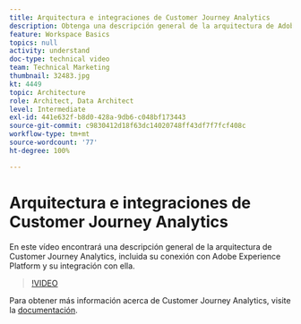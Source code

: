 ```yaml
---
title: Arquitectura e integraciones de Customer Journey Analytics
description: Obtenga una descripción general de la arquitectura de Adobe Customer Journey Analytics, incluida su conexión e integración con Adobe Experience Platform.
feature: Workspace Basics
topics: null
activity: understand
doc-type: technical video
team: Technical Marketing
thumbnail: 32483.jpg
kt: 4449
topic: Architecture
role: Architect, Data Architect
level: Intermediate
exl-id: 441e632f-b8d0-428a-9db6-c048bf173443
source-git-commit: c9830412d18f63dc14020748ff43df7f7fcf408c
workflow-type: tm+mt
source-wordcount: '77'
ht-degree: 100%

---
```


# Arquitectura e integraciones de Customer Journey Analytics

En este vídeo encontrará una descripción general de la arquitectura de Customer Journey Analytics, incluida su conexión con Adobe Experience Platform y su integración con ella.

>[!VIDEO](https://video.tv.adobe.com/v/32483/?learn=on&quality=12)

Para obtener más información acerca de Customer Journey Analytics, visite la [documentación](https://experienceleague.adobe.com/docs/analytics-platform/using/cja-landing.html?lang=es).
